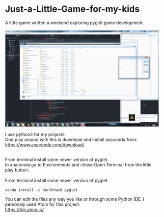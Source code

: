 # Just-a-Little-Game-for-my-kids
A little game written a weekend exploring pyglet game development.<br><br>
![screencap](screen_cap.gif)

I use python3 for my projects.<br>
One play around with this is download and install anaconda from:<br>
https://www.anaconda.com/download/
<br><br>

From terminal install some newer version of pyglet.<br>
In anaconda go to Environments and chose Open Terminal from the little play button.
<br><br>
From terminal install some newer version of pyglet.
```
conda install -c darthhack pyglet
```
You can edit the files any way you like or through some Python IDE.
I personaly used Atom for this project:<br>
https://ide.atom.io/


